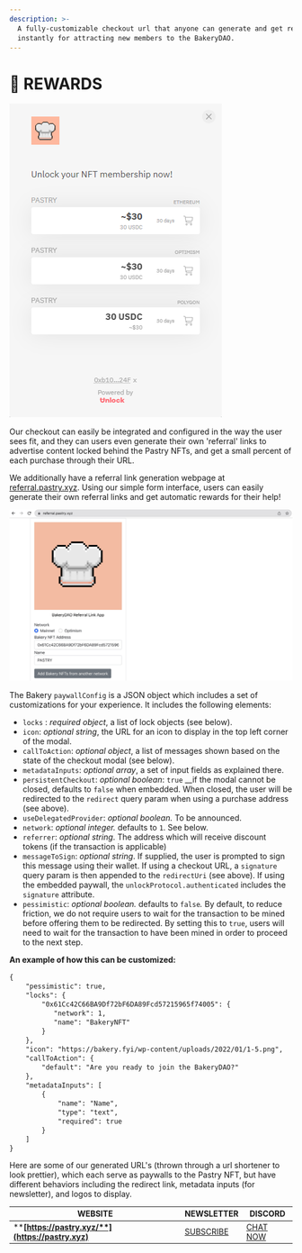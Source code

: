 ```yaml
---
description: >-
  A fully-customizable checkout url that anyone can generate and get rewarded
  instantly for attracting new members to the BakeryDAO.
---
```


# 🎀 REWARDS

![Bakery Checkout](<../../.gitbook/assets/image (9) (1) (1).png>)

Our checkout can easily be integrated and configured in the way the user sees fit, and they can users even generate their own 'referral' links to advertise content locked behind the Pastry NFTs, and get a small percent of each purchase through their URL.

We additionally have a referral link generation webpage at [referral.pastry.xyz](https://referral.pastry.xyz). Using our simple form interface, users can easily generate their own referral links and get automatic rewards for their help!

![Pastry Referral Generation Page](../../.gitbook/assets/6C1F355F-382F-4C43-9BC3-6E8D7295AB98.jpeg)

The Bakery `paywallConfig` is a JSON object which includes a set of customizations for your experience. It includes the following elements:

* `locks` : _required object_, a list of lock objects (see below).
* `icon`: _optional string_, the URL for an icon to display in the top left corner of the modal.
* `callToAction`: _optional object_, a list of messages shown based on the state of the checkout modal (see below).
* `metadataInputs`: _optional array_, a set of input fields as explained there.
* `persistentCheckout`: _optional boolean_: `true` \_\_if the modal cannot be closed, defaults to `false` when embedded. When closed, the user will be redirected to the `redirect` query param when using a purchase address (see above).
* `useDelegatedProvider`: _optional boolean._ To be announced.
* `network`: _optional integer._ defaults to `1`. See below.
* `referrer`: _optional string_. The address which will receive discount tokens (if the transaction is applicable)
* `messageToSign`: _optional string_. If supplied, the user is prompted to sign this message using their wallet. If using a checkout URL, a `signature` query param is then appended to the `redirectUri` (see above). If using the embedded paywall, the `unlockProtocol.authenticated` includes the `signature` attribute.
* `pessimistic`: _optional boolean._ defaults to `false`_._ By default, to reduce friction, we do not require users to wait for the transaction to be mined before offering them to be redirected. By setting this to `true`, users will need to wait for the transaction to have been mined in order to proceed to the next step.

**An example of how this can be customized:**

```
{
    "pessimistic": true,
    "locks": {
        "0x61Cc42C66BA9Df72bF6DA89Fcd57215965f74005": {
           "network": 1,
           "name": "BakeryNFT"
        }
    },
    "icon": "https://bakery.fyi/wp-content/uploads/2022/01/1-5.png",
    "callToAction": {
        "default": "Are you ready to join the BakeryDAO?"
    },
    "metadataInputs": [
        {
            "name": "Name",
            "type": "text",
            "required": true
        }
    ]
}
```

Here are some of our generated URL's (thrown through a url shortener to look prettier), which each serve as paywalls to the Pastry NFT, but have different behaviors including the redirect link, metadata inputs (for newsletter), and logos to display.

| WEBSITE                                               | NEWSLETTER                                                                                                                                                                                                                                                                    | DISCORD                                  |
| ----------------------------------------------------- | ----------------------------------------------------------------------------------------------------------------------------------------------------------------------------------------------------------------------------------------------------------------------------- | ---------------------------------------- |
| ****[**https://pastry.xyz/**](https://pastry.xyz)**** | [SUBSCRIBE](https://newsletter.unlock-protocol.com/?title=The%20Chefs%20Menu\&description=A%20monthly%20newsletter%20serving%20up%20the%20hottest%20news%20in%20DeFi.\&locks=10x61Cc42C66BA9Df72bF6DA89Fcd57215965f74005\&locks=100x73fc36bA5684655807F60a6437463cC527f50027) | [CHAT NOW](https://bakerydao.me/discord) |
